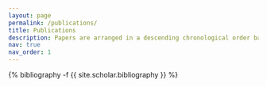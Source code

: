 ```yaml
---
layout: page
permalink: /publications/
title: Publications
description: Papers are arranged in a descending chronological order based on their publication year. You can also find my publications on (Google Scholar)[https://scholar.google.com/citations?hl=en&user=02GjXz4AAAAJ&view_op=list_works&sortby=pubdate].
nav: true
nav_order: 1
---
```

<!-- _pages/publications.md -->
<div class="publications">

{% bibliography -f {{ site.scholar.bibliography }} %}

</div>
